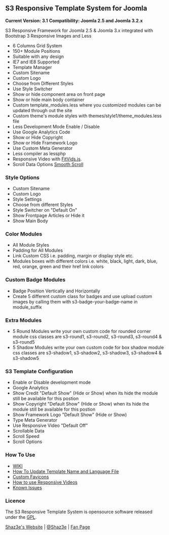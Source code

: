 ## S3 Responsive Template System for Joomla
**Current Version: 3.1**
**Compatibility: Joomla 2.5 and Joomla 3.2.x**

S3 Responsive Framework for Joomla 2.5 & Joomla 3.x integrated with Bootstrap 3 Responsive Images and Less
 - 6 Columns Grid System
 - 150+ Module Positions
 - Suitable with any design
 - IE7 and IE8 Supported
 - Template Manager
 - Custom Sitename
 - Custom Logo
 - Choose from Different Styles
 - Use Style Switcher
 - Show or hide component area on front page
 - Show or hide main body container
 - Custom template_modules.less where you customized modules can be updated through out the site
 - Custom theme's module styles with themes/style1/theme_modules.less file
 - Less Development Mode Enable / Disable
 - Use Google Analytics Code
 - Show or Hide Copyright
 - Show or Hide Framework Logo
 - Use Custom Meta Generator
 - Less compiler as lessphp
 - Responsive Video with [FitVids.js](https://github.com/davatron5000/FitVids.js).
 - Scroll Data Options [Smooth Scroll](https://github.com/cferdinandi/smooth-scroll)
 
### Style Options

 - Custom Sitename
 - Custom Logo
 - Style Settings
 - Choose from different Styles
 - Style Switcher on "Default On"
 - Show Frontpage Articles or Hide it
 - Show Main Body
 
### Color Modules
 - All Module Styles
 - Padding for All Modules
 - Link Custom CSS i.e. padding, margin or display style etc.
 - Modules boxes with different colors i.e. white, black, light, dark, blue, red, orange, green and their href link colors
 
### Custom Badge Modules
 - Badge Position Vertically and Horizontally
 - Create 5 different custom class for badges and use upload custom images by calling them with s3-badge-your-badge-name in module_suffix

### Extra Modules
 - 5 Round Modules write your own custom code for rounded corner module css classes are s3-round1, s3-round2, s3-round3, s3-round4 & s3-round5
 - 5 Shadow Modules write your own custom code for box shadow module css classes are s3-shadow1, s3-shadow2, s3-shadow3, s3-shadow4 & s3-shadow5

### S3 Template Configuration

 - Enable or Disable development mode
 - Google Analytics
 - Show Credit "Default Show" (Hide or Show) when its hide the module still be available for this postion
 - Show Copyright "Default Show" (Hide or Show) when its hide the module still be available for this postion
 - Show Framework Logo "Default Show" (Hide or Show)
 - Type Meta Generator
 - Use Responsive Video "Default Off"
 - Scrollable Data
 - Scroll Speed
 - Scroll Options

### How To Use
 - [WIKI](https://github.com/Shaz3e/S3-Joomla/wiki)
 - [How To Update Template Name and Language File](https://github.com/Shaz3e/S3-Joomla/wiki/How-To-Update-Template-Name-and-Language-File)
 - [Custom Favicons](https://github.com/Shaz3e/S3-Joomla/wiki/Custom-Favicons)
 - [How to use Responsive Videos](https://github.com/Shaz3e/S3-Joomla/wiki/How-to-use-Responsive-Videos)
 - [Known Issues](https://github.com/Shaz3e/S3-Joomla/wiki/Known-Issues)
 
### Licence

The S3 Responsive Template System is opensource software released under the [GPL](http://www.gnu.org/licenses/gpl-2.0.txt).

[Shaz3e's Website](http://www.shaz3e.com) | [@Shaz3e](https://www.twitter.com/Shaz3e) | [Fan Page](https://www.facebook.com/Shaz3e)
